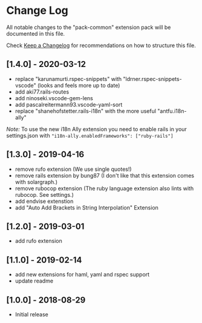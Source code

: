 # Change Log
All notable changes to the "pack-common" extension pack will be documented in this file.

Check [Keep a Changelog](http://keepachangelog.com/) for recommendations on how to structure this
file.

## [1.4.0] - 2020-03-12
- replace "karunamurti.rspec-snippets" with "ldrner.rspec-snippets-vscode" (looks and feels more
  up to date)
- add aki77.rails-routes
- add ninoseki.vscode-gem-lens
- add pascalreitermann93.vscode-yaml-sort
- replace "shanehofstetter.rails-i18n" with the more useful "antfu.i18n-ally"

*Note:* To use the new i18n Ally extension you need to enable rails in your settings.json with `"i18n-ally.enabledFrameworks": ["ruby-rails"]`

## [1.3.0] - 2019-04-16
- remove rufo extension (We use single quotes!)
- remove rails extension by bung87 (I don't like that this extension comes with solargraph.)
- remove rubocop extension (The ruby language extension also lints with rubocop. See settings.)
- add endvise extenstion
- add "Auto Add Brackets in String Interpolation" Extension

## [1.2.0] - 2019-03-01
- add rufo extension

## [1.1.0] - 2019-02-14
- add new extensions for haml, yaml and rspec support
- update readme

## [1.0.0] - 2018-08-29
- Initial release
